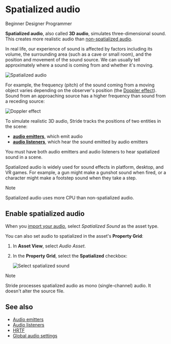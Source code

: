 # Spatialized audio

<span class="badge text-bg-primary">Beginner</span>
<span class="badge text-bg-success">Designer</span>
<span class="badge text-bg-success">Programmer</span>

**Spatialized audio**, also called **3D audio**, simulates three-dimensional sound.
This creates more realistic audio than [non-spatialized audio](non-spatialized-audio.md).

In real life, our experience of sound is affected by factors including its volume, the surrounding area (such as a cave or small room), and the position and movement of the sound source. We can usually tell approximately where a sound is coming from and whether it's moving.

![Spatialized audio](media/audio-index-spatialized-audio.png)

For example, the frequency (pitch) of the sound coming from a moving object varies depending on the observer's position (the [Doppler effect](https://en.wikipedia.org/wiki/Doppler_effect)). Sound from an approaching source has a higher frequency than sound from a receding source:

![Doppler effect](media/audio-index-play-audio-doppler-effect.png)

To simulate realistic 3D audio, Stride tracks the positions of two entities in the scene:

* **[audio emitters](audio-emitters.md)**, which emit audio
* **[audio listeners](audio-listeners.md)**, which hear the sound emitted by audio emitters

You must have both audio emitters and audio listeners to hear spatialized sound in a scene.

Spatialized audio is widely used for sound effects in platform, desktop, and VR games. For example, a gun might make a gunshot sound when fired, or a character might make a footstep sound when they take a step.

> [!Note]
> Spatialized audio uses more CPU than non-spatialized audio.

## Enable spatialized audio

When you [import your audio](import-audio.md), select *Spatialized Sound* as the asset type.

You can also set audio to spatialized in the asset's **Property Grid**:

1. In **Asset View**, select _Audio Asset_.

2. In the **Property Grid**, select the **Spatialized** checkbox:

   ![Select spatialized sound](media/audio-asset-properties-property-grid-spatialized-sound.png)

> [!Note]
> Stride processes spatialized audio as mono (single-channel) audio. It doesn't alter the source file.

## See also

* [Audio emitters](audio-emitters.md)
* [Audio listeners](audio-listeners.md)
* [HRTF](hrtf.md)
* [Global audio settings](global-audio-settings.md)